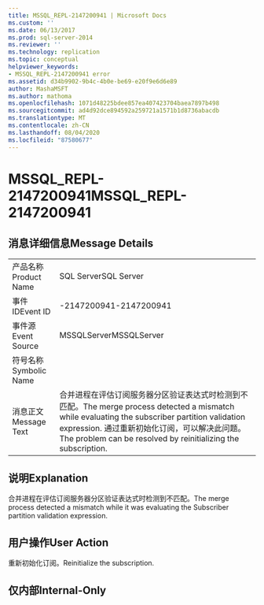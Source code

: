 ```yaml
---
title: MSSQL_REPL-2147200941 | Microsoft Docs
ms.custom: ''
ms.date: 06/13/2017
ms.prod: sql-server-2014
ms.reviewer: ''
ms.technology: replication
ms.topic: conceptual
helpviewer_keywords:
- MSSQL_REPL-2147200941 error
ms.assetid: d34b9902-9b4c-4b0e-be69-e20f9e6d6e89
author: MashaMSFT
ms.author: mathoma
ms.openlocfilehash: 1071d48225bdee857ea407423704baea7897b498
ms.sourcegitcommit: ad4d92dce894592a259721a1571b1d8736abacdb
ms.translationtype: MT
ms.contentlocale: zh-CN
ms.lasthandoff: 08/04/2020
ms.locfileid: "87580677"
---
```

# <a name="mssql_repl-2147200941"></a><span data-ttu-id="a7047-102">MSSQL_REPL-2147200941</span><span class="sxs-lookup"><span data-stu-id="a7047-102">MSSQL_REPL-2147200941</span></span>
    
## <a name="message-details"></a><span data-ttu-id="a7047-103">消息详细信息</span><span class="sxs-lookup"><span data-stu-id="a7047-103">Message Details</span></span>  
  
|||  
|-|-|  
|<span data-ttu-id="a7047-104">产品名称</span><span class="sxs-lookup"><span data-stu-id="a7047-104">Product Name</span></span>|<span data-ttu-id="a7047-105">SQL Server</span><span class="sxs-lookup"><span data-stu-id="a7047-105">SQL Server</span></span>|  
|<span data-ttu-id="a7047-106">事件 ID</span><span class="sxs-lookup"><span data-stu-id="a7047-106">Event ID</span></span>|<span data-ttu-id="a7047-107">-2147200941</span><span class="sxs-lookup"><span data-stu-id="a7047-107">-2147200941</span></span>|  
|<span data-ttu-id="a7047-108">事件源</span><span class="sxs-lookup"><span data-stu-id="a7047-108">Event Source</span></span>|<span data-ttu-id="a7047-109">MSSQLServer</span><span class="sxs-lookup"><span data-stu-id="a7047-109">MSSQLServer</span></span>|  
|<span data-ttu-id="a7047-110">符号名称</span><span class="sxs-lookup"><span data-stu-id="a7047-110">Symbolic Name</span></span>||  
|<span data-ttu-id="a7047-111">消息正文</span><span class="sxs-lookup"><span data-stu-id="a7047-111">Message Text</span></span>|<span data-ttu-id="a7047-112">合并进程在评估订阅服务器分区验证表达式时检测到不匹配。</span><span class="sxs-lookup"><span data-stu-id="a7047-112">The merge process detected a mismatch while evaluating the subscriber partition validation expression.</span></span> <span data-ttu-id="a7047-113">通过重新初始化订阅，可以解决此问题。</span><span class="sxs-lookup"><span data-stu-id="a7047-113">The problem can be resolved by reinitializing the subscription.</span></span>|  
  
## <a name="explanation"></a><span data-ttu-id="a7047-114">说明</span><span class="sxs-lookup"><span data-stu-id="a7047-114">Explanation</span></span>  
 <span data-ttu-id="a7047-115">合并进程在评估订阅服务器分区验证表达式时检测到不匹配。</span><span class="sxs-lookup"><span data-stu-id="a7047-115">The merge process detected a mismatch while it was evaluating the Subscriber partition validation expression.</span></span>  
  
## <a name="user-action"></a><span data-ttu-id="a7047-116">用户操作</span><span class="sxs-lookup"><span data-stu-id="a7047-116">User Action</span></span>  
 <span data-ttu-id="a7047-117">重新初始化订阅。</span><span class="sxs-lookup"><span data-stu-id="a7047-117">Reinitialize the subscription.</span></span>  
  
## <a name="internal-only"></a><span data-ttu-id="a7047-118">仅内部</span><span class="sxs-lookup"><span data-stu-id="a7047-118">Internal-Only</span></span>  
  
